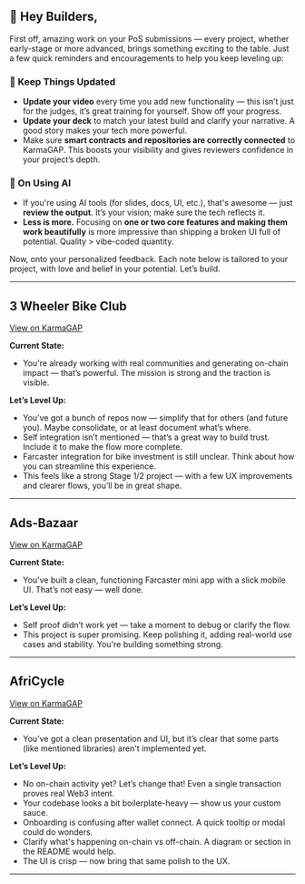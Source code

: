 
## 🚀 Hey Builders,

First off, amazing work on your PoS submissions — every project, whether early-stage or more advanced, brings something exciting to the table. Just a few quick reminders and encouragements to help you keep leveling up:

### 🔄 Keep Things Updated
- **Update your video** every time you add new functionality — this isn’t just for the judges, it’s great training for yourself. Show off your progress.
- **Update your deck** to match your latest build and clarify your narrative. A good story makes your tech more powerful.
- Make sure **smart contracts and repositories are correctly connected** to KarmaGAP. This boosts your visibility and gives reviewers confidence in your project’s depth.

### 🤖 On Using AI
- If you're using AI tools (for slides, docs, UI, etc.), that's awesome — just **review the output**. It’s your vision; make sure the tech reflects it.
- **Less is more.** Focusing on **one or two core features and making them work beautifully** is more impressive than shipping a broken UI full of potential. Quality > vibe-coded quantity.

Now, onto your personalized feedback. Each note below is tailored to your project, with love and belief in your potential. Let’s build.

---

## 3 Wheeler Bike Club

[View on KarmaGAP](https://gap.karmahq.xyz/project/3-wheeler-bike-club)

**Current State:**

- You're already working with real communities and generating on-chain impact — that’s powerful. The mission is strong and the traction is visible.

**Let’s Level Up:**

- You’ve got a bunch of repos now — simplify that for others (and future you). Maybe consolidate, or at least document what’s where.
- Self integration isn’t mentioned — that’s a great way to build trust. Include it to make the flow more complete.
- Farcaster integration for bike investment is still unclear. Think about how you can streamline this experience.
- This feels like a strong Stage 1/2 project — with a few UX improvements and clearer flows, you’ll be in great shape.

---

## Ads-Bazaar

[View on KarmaGAP](https://gap.karmahq.xyz/project/ads-bazaar)

**Current State:**

- You’ve built a clean, functioning Farcaster mini app with a slick mobile UI. That’s not easy — well done.

**Let’s Level Up:**

- Self proof didn’t work yet — take a moment to debug or clarify the flow.
- This project is super promising. Keep polishing it, adding real-world use cases and stability. You're building something strong.

---

## AfriCycle

[View on KarmaGAP](https://gap.karmahq.xyz/project/africycle)

**Current State:**

- You’ve got a clean presentation and UI, but it’s clear that some parts (like mentioned libraries) aren't implemented yet.

**Let’s Level Up:**

- No on-chain activity yet? Let’s change that! Even a single transaction proves real Web3 intent.
- Your codebase looks a bit boilerplate-heavy — show us your custom sauce.
- Onboarding is confusing after wallet connect. A quick tooltip or modal could do wonders.
- Clarify what's happening on-chain vs off-chain. A diagram or section in the README would help.
- The UI is crisp — now bring that same polish to the UX.

---

